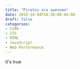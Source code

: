 ```yaml
---
title: "Pirates are awesome"
date: 2019-10-04T10:30:00-04:00
draft: false
categories:
- Code
- CSS
- HTML
- JavaScript
- Web Performance
---
```


It's true